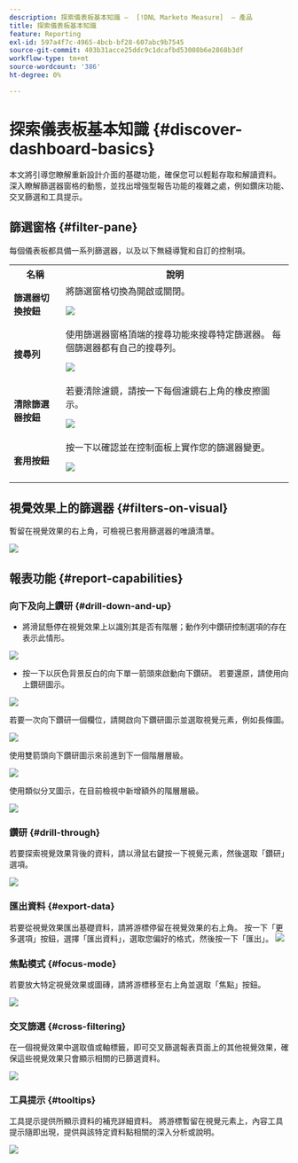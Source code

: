 ```yaml
---
description: 探索儀表板基本知識 —  [!DNL Marketo Measure]  — 產品
title: 探索儀表板基本知識
feature: Reporting
exl-id: 597a4f7c-4965-4bcb-bf28-607abc9b7545
source-git-commit: 403b31acce25ddc9c1dcafbd53008b6e2868b3df
workflow-type: tm+mt
source-wordcount: '386'
ht-degree: 0%

---
```


# 探索儀表板基本知識 {#discover-dashboard-basics}

本文將引導您瞭解重新設計介面的基礎功能，確保您可以輕鬆存取和解讀資料。 深入瞭解篩選器窗格的動態，並找出增強型報告功能的複雜之處，例如鑽床功能、交叉篩選和工具提示。

## 篩選窗格 {#filter-pane}

每個儀表板都具備一系列篩選器，以及以下無縫導覽和自訂的控制項。

<table style="table-layout:auto"> 
 <tbody> 
  <tr> 
   <th>名稱</th> 
   <th>說明</th>
  </tr> 
  <tr> 
   <td><b>篩選器切換按鈕</b></td>
   <td>將篩選窗格切換為開啟或關閉。
   <p><img src="assets/discover-dashboard-basics-1.png"></td>
  </tr>
  <tr> 
   <td><b>搜尋列</b></td>
   <td>使用篩選器窗格頂端的搜尋功能來搜尋特定篩選器。 每個篩選器都有自己的搜尋列。
   <p><img src="assets/discover-dashboard-basics-2.png"></td>
  </tr>
   <tr> 
   <td><b>清除篩選器按鈕</b></td>
   <td>若要清除濾鏡，請按一下每個濾鏡右上角的橡皮擦圖示。
   <p><img src="assets/discover-dashboard-basics-3.png"></td>
  </tr>
  <tr> 
   <td><b>套用按鈕</b></td>
   <td>按一下以確認並在控制面板上實作您的篩選器變更。
   <p><img src="assets/discover-dashboard-basics-3a.png"></td>
  </tr>
 </tbody> 
</table>

## 視覺效果上的篩選器 {#filters-on-visual}

暫留在視覺效果的右上角，可檢視已套用篩選器的唯讀清單。

![](assets/discover-dashboard-basics-3b.png)

## 報表功能 {#report-capabilities}

### 向下及向上鑽研 {#drill-down-and-up}

* 將滑鼠懸停在視覺效果上以識別其是否有階層；動作列中鑽研控制選項的存在表示此情形。

![](assets/discover-dashboard-basics-4.png)

* 按一下以灰色背景反白的向下單一箭頭來啟動向下鑽研。 若要還原，請使用向上鑽研圖示。

![](assets/discover-dashboard-basics-5.png)

若要一次向下鑽研一個欄位，請開啟向下鑽研圖示並選取視覺元素，例如長條圖。

![](assets/discover-dashboard-basics-6.gif)

使用雙箭頭向下鑽研圖示來前進到下一個階層層級。

![](assets/discover-dashboard-basics-7.gif)

使用類似分叉圖示，在目前檢視中新增額外的階層層級。

![](assets/discover-dashboard-basics-8.gif)

### 鑽研 {#drill-through}

若要探索視覺效果背後的資料，請以滑鼠右鍵按一下視覺元素，然後選取「鑽研」選項。

![](assets/discover-dashboard-basics-9.gif)

### 匯出資料 {#export-data}

若要從視覺效果匯出基礎資料，請將游標停留在視覺效果的右上角。 按一下「更多選項」按鈕，選擇「匯出資料」，選取您偏好的格式，然後按一下「匯出」。
![](assets/discover-dashboard-basics-10.gif)

### 焦點模式 {#focus-mode}

若要放大特定視覺效果或圖磚，請將游標移至右上角並選取「焦點」按鈕。

![](assets/discover-dashboard-basics-11.gif)

### 交叉篩選 {#cross-filtering}

在一個視覺效果中選取值或軸標籤，即可交叉篩選報表頁面上的其他視覺效果，確保這些視覺效果只會顯示相關的已篩選資料。

![](assets/discover-dashboard-basics-12.gif)

### 工具提示 {#tooltips}

工具提示提供所顯示資料的補充詳細資料。 將游標暫留在視覺元素上，內容工具提示隨即出現，提供與該特定資料點相關的深入分析或說明。

![](assets/discover-dashboard-basics-13.gif)
